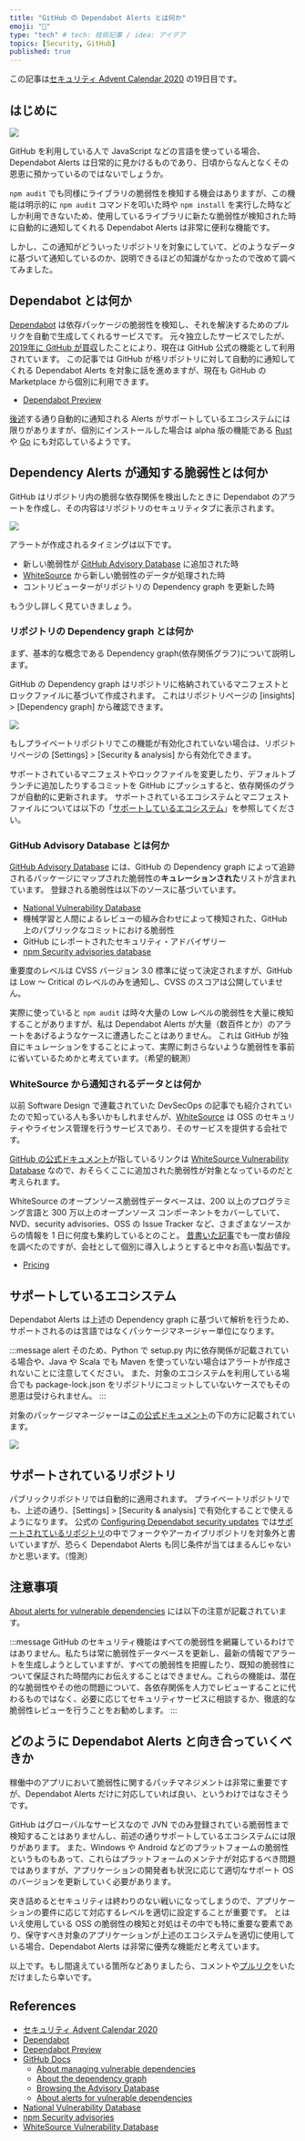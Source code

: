 ```yaml
---
title: "GitHub の Dependabot Alerts とは何か"
emoji: "🤔"
type: "tech" # tech: 技術記事 / idea: アイデア
topics: [Security, GitHub]
published: true
---
```


この記事は[セキュリティ Advent Calendar 2020](https://qiita.com/advent-calendar/2020/security) の19日目です。

## はじめに

![](https://storage.googleapis.com/zenn-user-upload/brcdms04eyeqop5lm2ja3uzdwu4p)

GitHub を利用している人で JavaScript などの言語を使っている場合、Dependabot Alerts は日常的に見かけるものであり、日頃からなんとなくその恩恵に預かっているのではないでしょうか。

`npm audit` でも同様にライブラリの脆弱性を検知する機会はありますが、この機能は明示的に `npm audit` コマンドを叩いた時や `npm install` を実行した時などしか利用できないため、使用しているライブラリに新たな脆弱性が検知された時に自動的に通知してくれる Dependabot Alerts は非常に便利な機能です。

しかし、この通知がどういったリポジトリを対象にしていて、どのようなデータに基づいて通知しているのか、説明できるほどの知識がなかったので改めて調べてみました。

## Dependabot とは何か

[Dependabot](https://dependabot.com/) は依存パッケージの脆弱性を検知し、それを解決するためのプルリクを自動で生成してくれるサービスです。
元々独立したサービスでしたが、[2019年に GitHub が買収](https://dependabot.com/blog/hello-github/)したことにより、現在は GitHub 公式の機能として利用されています。
この記事では GitHub が格リポジトリに対して自動的に通知してくれる Dependabot Alerts を対象に話を進めますが、現在も GitHub の Marketplace から個別に利用できます。

- [Dependabot Preview](https://github.com/marketplace/dependabot-preview)

[後述](#サポートしているエコシステム)する通り自動的に通知される Alerts がサポートしているエコシステムには限りがありますが、個別にインストールした場合は alpha 版の機能である [Rust](https://dependabot.com/rust/) や [Go](https://dependabot.com/go/) にも対応しているようです。


## Dependency Alerts が通知する脆弱性とは何か

GitHub はリポジトリ内の脆弱な依存関係を検出したときに Dependabot のアラートを作成し、その内容はリポジトリのセキュリティタブに表示されます。

![](https://storage.googleapis.com/zenn-user-upload/dy54fbpz3lx5zxkk1ur7bdyp294i)

アラートが作成されるタイミングは以下です。

- 新しい脆弱性が [GitHub Advisory Database](https://github.com/advisories) に追加された時
- [WhiteSource](https://www.whitesourcesoftware.com/vulnerability-database/) から新しい脆弱性のデータが処理された時
- コントリビューターがリポジトリの Dependency graph を更新した時

もう少し詳しく見ていきましょう。

### リポジトリの Dependency graph とは何か

まず、基本的な概念である Dependency graph(依存関係グラフ)について説明します。

GitHub の Dependency graph はリポジトリに格納されているマニフェストとロックファイルに基づいて作成されます。
これはリポジトリページの [insights] > [Dependency graph] から確認できます。

![](https://storage.googleapis.com/zenn-user-upload/7fxp4xye4h99mb40pkpj29xxoik7)

もしプライベートリポジトリでこの機能が有効化されていない場合は、リポジトリページの [Settings] > [Security & analysis] から有効化できます。

サポートされているマニフェストやロックファイルを変更したり、デフォルトブランチに追加したりするコミットを GitHub にプッシュすると、依存関係のグラフが自動的に更新されます。
サポートされているエコシステムとマニフェストファイルについては以下の「[サポートしているエコシステム](#サポートしているエコシステム)」を参照してください。

### GitHub Advisory Database とは何か

[GitHub Advisory Database](https://github.com/advisories) には、GitHub の Dependency graph によって追跡されるパッケージにマップされた脆弱性の**キュレーションされた**リストが含まれています。
登録される脆弱性は以下のソースに基づいています。

- [National Vulnerability Database](https://nvd.nist.gov/)
- 機械学習と人間によるレビューの組み合わせによって検知された、GitHub 上のパブリックなコミットにおける脆弱性
- GitHub にレポートされたセキュリティ・アドバイザリー
- [npm Security advisories database](https://www.npmjs.com/advisories)

重要度のレベルは CVSS バージョン 3.0 標準に従って決定されますが、GitHub は Low 〜 Critical のレベルのみを通知し、CVSS のスコアは公開していません。

実際に使っていると `npm audit` は時々大量の Low レベルの脆弱性を大量に検知することがありますが、私は Dependabot Alerts が大量（数百件とか）のアラートをあげるようなケースに遭遇したことはありません。
これは GitHub が独自にキュレーションをすることによって、実際に刺さらないような脆弱性を事前に省いているためかと考えています。（希望的観測）

### WhiteSource から通知されるデータとは何か

以前 Software Design で連載されていた DevSecOps の記事でも紹介されていたので知っている人も多いかもしれませんが、[WhiteSource](https://www.whitesourcesoftware.com/) は OSS のセキュリティやライセンス管理を行うサービスであり、そのサービスを提供する会社です。

[GitHub の公式ドキュメント](https://docs.github.com/ja/free-pro-team@latest/github/managing-security-vulnerabilities/about-alerts-for-vulnerable-dependencies#detection-of-vulnerable-dependencies)が指しているリンクは [WhiteSource Vulnerability Database](https://www.whitesourcesoftware.com/vulnerability-database/#) なので、おそらくここに追加された脆弱性が対象となっているのだと考えられます。

WhiteSource のオープンソース脆弱性データベースは、200 以上のプログラミング言語と 300 万以上のオープンソース コンポーネントをカバーしていて、NVD、security advisories、OSS の Issue Tracker など、さまざまなソースからの情報を 1 日に何度も集約しているとのこと。
[昔書いた記事](https://qiita.com/yuuhu04/items/b2851dedfaa59d634b65)でも一度お値段を調べたのですが、会社として個別に導入しようとすると中々お高い製品です。
- [Pricing](https://www.whitesourcesoftware.com/whitesource-pricing/)

## サポートしているエコシステム

Dependabot Alerts は上述の Dependency graph に基づいて解析を行うため、サポートされるのは言語ではなくパッケージマネージャー単位になります。

:::message alert
そのため、Python で setup.py 内に依存関係が記載されている場合や、Java や Scala でも Maven を使っていない場合はアラートが作成されないことに注意してください。
また、対象のエコシステムを利用している場合でも package-lock.json をリポジトリにコミットしていないケースでもその恩恵は受けられません。
:::

対象のパッケージマネージャーは[この公式ドキュメント](https://docs.github.com/ja/free-pro-team@latest/github/visualizing-repository-data-with-graphs/about-the-dependency-graph)の下の方に記載されています。

![](https://storage.googleapis.com/zenn-user-upload/z95q1tpixbh7iw15q5i5j0eoby2p)

## サポートされているリポジトリ

パブリックリポジトリでは自動的に適用されます。
プライベートリポジトリでも、上述の通り、[Settings] > [Security & analysis] で有効化することで使えるようになります。
公式の [Configuring Dependabot security updates](https://docs.github.com/ja/free-pro-team@latest/github/managing-security-vulnerabilities/configuring-dependabot-security-updates) では[サポートされているリポジトリ](https://docs.github.com/ja/free-pro-team@latest/github/managing-security-vulnerabilities/configuring-dependabot-security-updates#%E3%82%B5%E3%83%9D%E3%83%BC%E3%83%88%E3%81%95%E3%82%8C%E3%81%A6%E3%81%84%E3%82%8B%E3%83%AA%E3%83%9D%E3%82%B8%E3%83%88%E3%83%AA)の中でフォークやアーカイブリポジトリを対象外と書いていますが、恐らく Dependabot Alerts も同じ条件が当てはまるんじゃないかと思います。（憶測）

## 注意事項

[About alerts for vulnerable dependencies](https://docs.github.com/ja/free-pro-team@latest/github/managing-security-vulnerabilities/about-alerts-for-vulnerable-dependencies) には以下の注意が記載されています。

:::message
GitHub のセキュリティ機能はすべての脆弱性を網羅しているわけではありません。私たちは常に脆弱性データベースを更新し、最新の情報でアラートを生成しようとしていますが、すべての脆弱性を把握したり、既知の脆弱性について保証された時間内にお伝えすることはできません。これらの機能は、潜在的な脆弱性やその他の問題について、各依存関係を人力でレビューすることに代わるものではなく、必要に応じてセキュリティサービスに相談するか、徹底的な脆弱性レビューを行うことをお勧めします。
:::

## どのように Dependabot Alerts と向き合っていくべきか

稼働中のアプリにおいて脆弱性に関するパッチマネジメントは非常に重要ですが、Dependabot Alerts だけに対応していれば良い、というわけではなさそうです。

GitHub はグローバルなサービスなので JVN でのみ登録されている脆弱性まで検知することはありませんし、前述の通りサポートしているエコシステムには限りがあります。
また、Windows や Android などのプラットフォームの脆弱性というものもあって、これらはプラットフォームのメンテナが対応するべき問題ではありますが、アプリケーションの開発者も状況に応じて適切なサポート OS のバージョンを更新していく必要があります。

突き詰めるとセキュリティは終わりのない戦いになってしまうので、アプリケーションの要件に応じて対応するレベルを適切に設定することが重要です。
とはいえ使用している OSS の脆弱性の検知と対処はその中でも特に重要な要素であり、保守すべき対象のアプリケーションが上述のエコシステムを適切に使用している場合、Dependabot Alerts は非常に優秀な機能だと考えています。

以上です。もし間違えている箇所などありましたら、コメントや[プルリク](https://github.com/fujiokayu/zenn-contents)をいただけましたら幸いです。

## References

- [セキュリティ Advent Calendar 2020](https://qiita.com/advent-calendar/2020/security)
- [Dependabot](https://dependabot.com/)
- [Dependabot Preview](https://github.com/marketplace/dependabot-preview)
- [GitHub Docs](https://docs.github.com/ja)
  - [About managing vulnerable dependencies](https://docs.github.com/ja/free-pro-team@latest/github/managing-security-vulnerabilities/about-managing-vulnerable-dependencies)
  - [About the dependency graph](https://docs.github.com/ja/free-pro-team@latest/github/visualizing-repository-data-with-graphs/about-the-dependency-graph)
  - [Browsing the Advisory Database](https://docs.github.com/ja/free-pro-team@latest/github/managing-security-vulnerabilities/browsing-security-vulnerabilities-in-the-github-advisory-database)
  - [About alerts for vulnerable dependencies](https://docs.github.com/ja/free-pro-team@latest/github/managing-security-vulnerabilities/about-alerts-for-vulnerable-dependencies)
- [National Vulnerability Database](https://nvd.nist.gov/)
- [npm Security advisories](https://www.npmjs.com/advisories)
- [WhiteSource Vulnerability Database](https://www.whitesourcesoftware.com/vulnerability-database/)